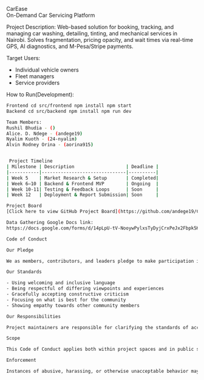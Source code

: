 CarEase  
On-Demand Car Servicing Platform  

Project Description:  Web-based solution for booking, tracking, and managing car washing, detailing, tinting, and mechanical services in Nairobi. Solves fragmentation, pricing opacity, and wait times via real-time GPS, AI diagnostics, and M-Pesa/Stripe payments.  

Target Users:  
- Individual vehicle owners  
- Fleet managers  
- Service providers  

How to Run(Development):  
```bash
Frontend cd src/frontend npm install npm start
Backend cd src/backend npm install npm run dev

Team Members:
Rushil Bhudia - ()
Alice. D. Ndege - (andege19)
Nyalim Kuoth - (24-nyalim)
Alvin Rodney Orina - (aorina915)


 Project Timeline
| Milestone | Description                   | Deadline |
|-----------|-------------------------------|----------|
| Week 5    | Market Research & Setup       | Completed|
| Week 6–10 | Backend & Frontend MVP        | Ongoing  |
| Week 10-11| Testing & Feedback Loops      | Soon     |
| Week 12   | Deployment & Report Submission| Soon     |

Project Board
[Click here to view GitHub Project Board](https://github.com/andege19/CarEase.)

Data Gathering Google Docs link:
https://docs.google.com/forms/d/14pLpU-tV-NooywPylxsTyDyjCrxPeJx2Fbpk5KaZvpA/edit?pli=1#responses

Code of Conduct

Our Pledge

We as members, contributors, and leaders pledge to make participation in our project and our community a harassment-free experience for everyone, regardless of age, body size, disability, ethnicity, sex characteristics, gender identity and expression, level of experience, education, socio-economic status, nationality, personal appearance, race, religion, or sexual identity and orientation.

Our Standards

- Using welcoming and inclusive language
- Being respectful of differing viewpoints and experiences
- Gracefully accepting constructive criticism
- Focusing on what is best for the community
- Showing empathy towards other community members

Our Responsibilities

Project maintainers are responsible for clarifying the standards of acceptable behavior and are expected to take appropriate and fair corrective action in response to any instances of unacceptable behavior.

Scope

This Code of Conduct applies both within project spaces and in public spaces when an individual is representing the project or its community.

Enforcement

Instances of abusive, harassing, or otherwise unacceptable behavior may be reported by contacting the project team at [rodneyalvin4@gmail.com]. All complaints will be reviewed and investigated promptly and fairly.



